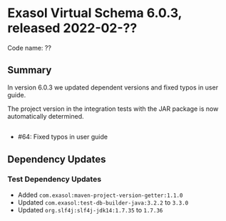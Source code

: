 # Exasol Virtual Schema 6.0.3, released 2022-02-??

Code name: ??

## Summary

In version 6.0.3 we updated dependent versions and fixed typos in user guide.

The project version in the integration tests with the JAR package is now automatically determined.

## 

* #64: Fixed typos in user guide

## Dependency Updates

### Test Dependency Updates

* Added `com.exasol:maven-project-version-getter:1.1.0`
* Updated `com.exasol:test-db-builder-java:3.2.2` to `3.3.0`
* Updated `org.slf4j:slf4j-jdk14:1.7.35` to `1.7.36`
